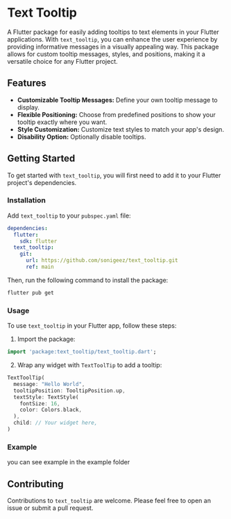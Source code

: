 
# Text Tooltip

A Flutter package for easily adding tooltips to text elements in your Flutter applications. With `text_tooltip`, you can enhance the user experience by providing informative messages in a visually appealing way. This package allows for custom tooltip messages, styles, and positions, making it a versatile choice for any Flutter project.

## Features

- **Customizable Tooltip Messages:** Define your own tooltip message to display.
- **Flexible Positioning:** Choose from predefined positions to show your tooltip exactly where you want.
- **Style Customization:** Customize text styles to match your app's design.
- **Disability Option:** Optionally disable tooltips.

## Getting Started

To get started with `text_tooltip`, you will first need to add it to your Flutter project's dependencies.

### Installation

Add `text_tooltip` to your `pubspec.yaml` file:

```yaml
dependencies:
  flutter:
    sdk: flutter
  text_tooltip:
    git:
      url: https://github.com/sonigeez/text_tooltip.git
      ref: main
```

Then, run the following command to install the package:

```sh
flutter pub get
```

### Usage

To use `text_tooltip` in your Flutter app, follow these steps:

1. Import the package:

```dart
import 'package:text_tooltip/text_tooltip.dart';
```

2. Wrap any widget with `TextToolTip` to add a tooltip:

```dart
TextToolTip(
  message: "Hello World",
  tooltipPosition: TooltipPosition.up,
  textStyle: TextStyle(
    fontSize: 16,
    color: Colors.black,
  ),
  child: // Your widget here,
)
```

### Example
you can see example in the example folder


## Contributing

Contributions to `text_tooltip` are welcome. Please feel free to open an issue or submit a pull request.
